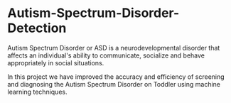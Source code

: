 # Autism-Spectrum-Disorder-Detection
Autism Spectrum Disorder or ASD is a neurodevelopmental disorder that affects an individual's ability to communicate, socialize and behave appropriately in social situations. 

In this project we have improved the accuracy and efficiency of screening and diagnosing the Autism Spectrum Disorder on Toddler using machine learning techniques.
